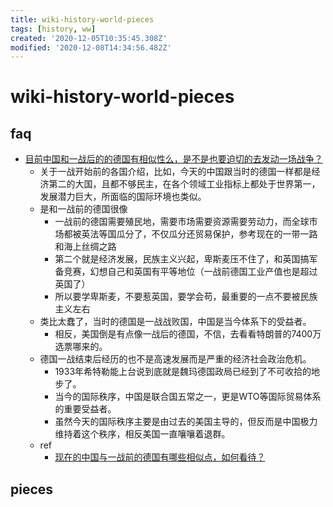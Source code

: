 ```yaml
---
title: wiki-history-world-pieces
tags: [history, ww]
created: '2020-12-05T10:35:45.308Z'
modified: '2020-12-08T14:34:56.482Z'
---
```


# wiki-history-world-pieces

## faq

- [目前中国和一战后的的德国有相似性么，是不是也要迫切的去发动一场战争？](https://www.zhihu.com/question/22218680/answers/updated)
  - 关于一战开始前的各国介绍，比如，今天的中国跟当时的德国一样都是经济第二的大国，且都不够民主，在各个领域工业指标上都处于世界第一，发展潜力巨大，所面临的国际环境也类似。
  - 是和一战前的德国很像
    - 一战前的德国需要殖民地，需要市场需要资源需要劳动力，而全球市场都被英法等国瓜分了，不仅瓜分还贸易保护，参考现在的一带一路和海上丝绸之路
    - 第二个就是经济发展，民族主义兴起，卑斯麦压不住了，和英国搞军备竞赛，幻想自己和英国有平等地位（一战前德国工业产值也是超过英国了）
    - 所以要学卑斯麦，不要惹英国，要学会苟，最重要的一点不要被民族主义左右
  - 类比太蠢了，当时的德国是一战战败国，中国是当今体系下的受益者。
    - 相反，美国倒是有点像一战后的德国，不信，去看看特朗普的7400万选票哪来的。
  - 德国一战结束后经历的也不是高速发展而是严重的经济社会政治危机。
    - 1933年希特勒能上台说到底就是魏玛德国政局已经到了不可收拾的地步了。
    - 当今的国际秩序，中国是联合国五常之一，更是WTO等国际贸易体系的重要受益者。
    - 虽然今天的国际秩序主要是由过去的美国主导的，但反而是中国极力维持着这个秩序，相反美国一直嚷嚷着退群。
  - ref
    - [现在的中国与一战前的德国有哪些相似点，如何看待？](https://www.zhihu.com/question/26641833)

## pieces
